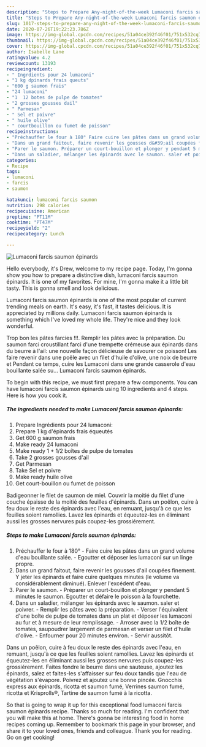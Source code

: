 ```yaml
---
description: "Steps to Prepare Any-night-of-the-week Lumaconi farcis saumon épinards"
title: "Steps to Prepare Any-night-of-the-week Lumaconi farcis saumon épinards"
slug: 1017-steps-to-prepare-any-night-of-the-week-lumaconi-farcis-saumon-epinards
date: 2020-07-26T19:22:23.786Z
image: https://img-global.cpcdn.com/recipes/51a04ce392f46f01/751x532cq70/lumaconi-farcis-saumon-epinards-photo-principale-de-la-recette.jpg
thumbnail: https://img-global.cpcdn.com/recipes/51a04ce392f46f01/751x532cq70/lumaconi-farcis-saumon-epinards-photo-principale-de-la-recette.jpg
cover: https://img-global.cpcdn.com/recipes/51a04ce392f46f01/751x532cq70/lumaconi-farcis-saumon-epinards-photo-principale-de-la-recette.jpg
author: Isabelle Lane
ratingvalue: 4.2
reviewcount: 13193
recipeingredient:
- " Ingrdients pour 24 lumaconi"
- "1 kg dpinards frais queuts"
- "600 g saumon frais"
- "24 lumaconi"
- "1  12 botes de pulpe de tomates"
- "2 grosses gousses dail"
- " Parmesan"
- " Sel et poivre"
- " huile olive"
- " courtbouillon ou fumet de poisson"
recipeinstructions:
- "Préchauffer le four à 180° Faire cuire les pâtes dans un grand volume d&#39;eau bouillante salée. Egoutter et déposer les lumaconi sur un linge propre."
- "Dans un grand faitout, faire revenir les gousses d&#39;ail coupées finement. Y jeter les épinards et faire cuire quelques minutes (le volume va considérablement diminué). Enlever l&#39;excédent d&#39;eau."
- "Parer le saumon. Préparer un court-bouillon et plonger y pendant 5 minutes le saumon. Egoutter et défaire le poisson à la fourchette."
- "Dans un saladier, mélanger les épinards avec le saumon. saler et poivrer. Remplir les pâtes avec la préparation. Verser l&#39;équivalent d&#39;une boîte de pulpe de tomates dans un plat et déposer les lumaconi au fur et à mesure de leur remplissage. Arroser avec la 1/2 boîte de tomates, saupoudrer largement de parmesan et verser un filet d&#39;huile d&#39;olive. Enfourner pour 20 minutes environ. Servir aussitôt."
categories:
- Recipe
tags:
- lumaconi
- farcis
- saumon

katakunci: lumaconi farcis saumon 
nutrition: 298 calories
recipecuisine: American
preptime: "PT11M"
cooktime: "PT47M"
recipeyield: "2"
recipecategory: Lunch

---
```



![Lumaconi farcis saumon épinards](https://img-global.cpcdn.com/recipes/51a04ce392f46f01/751x532cq70/lumaconi-farcis-saumon-epinards-photo-principale-de-la-recette.jpg)

Hello everybody, it's Drew, welcome to my recipe page. Today, I'm gonna show you how to prepare a distinctive dish, lumaconi farcis saumon épinards. It is one of my favorites. For mine, I'm gonna make it a little bit tasty. This is gonna smell and look delicious.

Lumaconi farcis saumon épinards is one of the most popular of current trending meals on earth. It's easy, it's fast, it tastes delicious. It is appreciated by millions daily. Lumaconi farcis saumon épinards is something which I've loved my whole life. They're nice and they look wonderful.

Trop bon les pâtes farcies !!!. Remplir les pâtes avec la préparation. Du saumon farci croustillant farci d&#39;une trempette crémeuse aux épinards dans du beurre à l&#39;ail: une nouvelle façon délicieuse de savourer ce poisson! Les faire revenir dans une poêle avec un filet d&#39;huile d&#39;olive, une noix de beurre et Pendant ce temps, cuire les Lumaconi dans une grande casserole d&#39;eau bouillante salée su… Lumaconi farcis saumon épinards.


To begin with this recipe, we must first prepare a few components. You can have lumaconi farcis saumon épinards using 10 ingredients and 4 steps. Here is how you cook it.

<!--inarticleads1-->

##### The ingredients needed to make Lumaconi farcis saumon épinards:

1. Prepare  Ingrédients pour 24 lumaconi:
1. Prepare 1 kg d&#39;épinards frais équeutés
1. Get 600 g saumon frais
1. Make ready 24 lumaconi
1. Make ready 1 + 1/2 boîtes de pulpe de tomates
1. Take 2 grosses gousses d&#39;ail
1. Get  Parmesan
1. Take  Sel et poivre
1. Make ready  huile olive
1. Get  court-bouillon ou fumet de poisson


Badigeonner le filet de saumon de miel. Couvrir la moitié du filet d&#39;une couche épaisse de la moitié des feuilles d&#39;épinards. Dans un poêlon, cuire à feu doux le reste des épinards avec l&#39;eau, en remuant, jusqu&#39;à ce que les feuilles soient ramollies. Lavez les épinards et équeutez-les en éliminant aussi les grosses nervures puis coupez-les grossiérement. 

<!--inarticleads2-->

##### Steps to make Lumaconi farcis saumon épinards:

1. Préchauffer le four à 180° - Faire cuire les pâtes dans un grand volume d&#39;eau bouillante salée. - Egoutter et déposer les lumaconi sur un linge propre.
1. Dans un grand faitout, faire revenir les gousses d&#39;ail coupées finement. Y jeter les épinards et faire cuire quelques minutes (le volume va considérablement diminué). Enlever l&#39;excédent d&#39;eau.
1. Parer le saumon. - Préparer un court-bouillon et plonger y pendant 5 minutes le saumon. Egoutter et défaire le poisson à la fourchette.
1. Dans un saladier, mélanger les épinards avec le saumon. saler et poivrer. - Remplir les pâtes avec la préparation. - Verser l&#39;équivalent d&#39;une boîte de pulpe de tomates dans un plat et déposer les lumaconi au fur et à mesure de leur remplissage. - Arroser avec la 1/2 boîte de tomates, saupoudrer largement de parmesan et verser un filet d&#39;huile d&#39;olive. - Enfourner pour 20 minutes environ. - Servir aussitôt.


Dans un poêlon, cuire à feu doux le reste des épinards avec l&#39;eau, en remuant, jusqu&#39;à ce que les feuilles soient ramollies. Lavez les épinards et équeutez-les en éliminant aussi les grosses nervures puis coupez-les grossiérement. Faites fondre le beurre dans une sauteuse, ajoutez les épinards, salez et faites-les s&#39;affaisser sur feu doux tandis que l&#39;eau de végétation s&#39;évapore. Poivrez et ajoutez une bonne pincée. Gnocchis express aux épinards, ricotta et saumon fumé, Verrines saumon fumé, ricotta et Krisprolls®, Tartine de saumon fumé à la ricotta. 

So that is going to wrap it up for this exceptional food lumaconi farcis saumon épinards recipe. Thanks so much for reading. I'm confident that you will make this at home. There's gonna be interesting food in home recipes coming up. Remember to bookmark this page in your browser, and share it to your loved ones, friends and colleague. Thank you for reading. Go on get cooking!
